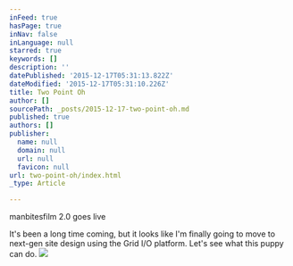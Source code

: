 ```yaml
---
inFeed: true
hasPage: true
inNav: false
inLanguage: null
starred: true
keywords: []
description: ''
datePublished: '2015-12-17T05:31:13.822Z'
dateModified: '2015-12-17T05:31:10.226Z'
title: Two Point Oh
author: []
sourcePath: _posts/2015-12-17-two-point-oh.md
published: true
authors: []
publisher:
  name: null
  domain: null
  url: null
  favicon: null
url: two-point-oh/index.html
_type: Article

---
```

manbitesfilm 2.0 goes live

It's been a long time coming, but it looks like I'm finally going to move to next-gen site design using the Grid I/O platform. Let's see what this puppy can do.
![](https://s3-us-west-2.amazonaws.com/the-grid-img/p/5d68da6639d58b272a7720bca2d2a502070975c1.jpg)